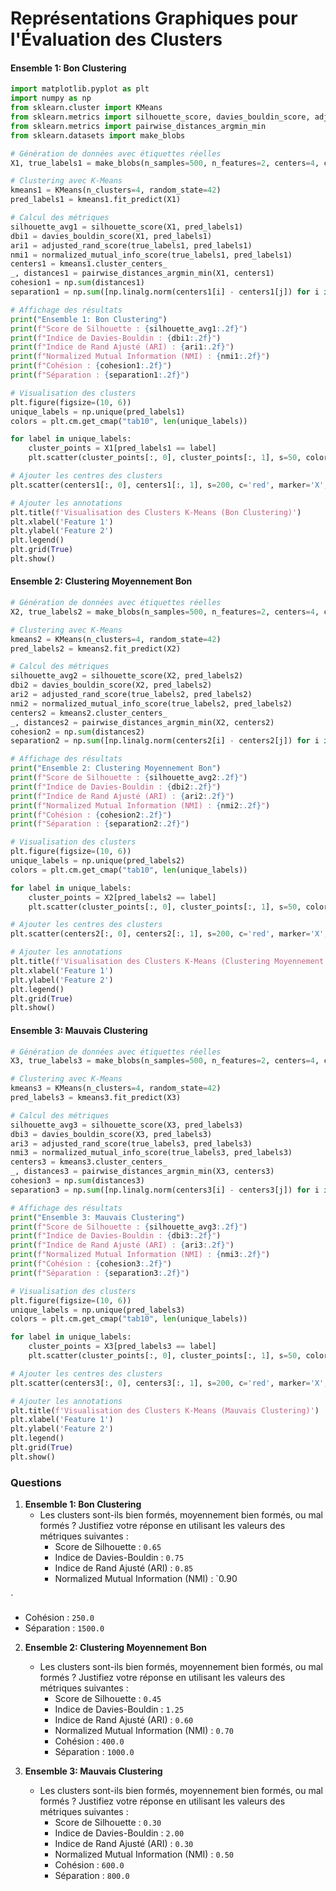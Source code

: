 # Représentations Graphiques pour l'Évaluation des Clusters

#### Ensemble 1: Bon Clustering

```python
import matplotlib.pyplot as plt
import numpy as np
from sklearn.cluster import KMeans
from sklearn.metrics import silhouette_score, davies_bouldin_score, adjusted_rand_score, normalized_mutual_info_score
from sklearn.metrics import pairwise_distances_argmin_min
from sklearn.datasets import make_blobs

# Génération de données avec étiquettes réelles
X1, true_labels1 = make_blobs(n_samples=500, n_features=2, centers=4, cluster_std=0.5, random_state=42)

# Clustering avec K-Means
kmeans1 = KMeans(n_clusters=4, random_state=42)
pred_labels1 = kmeans1.fit_predict(X1)

# Calcul des métriques
silhouette_avg1 = silhouette_score(X1, pred_labels1)
dbi1 = davies_bouldin_score(X1, pred_labels1)
ari1 = adjusted_rand_score(true_labels1, pred_labels1)
nmi1 = normalized_mutual_info_score(true_labels1, pred_labels1)
centers1 = kmeans1.cluster_centers_
_, distances1 = pairwise_distances_argmin_min(X1, centers1)
cohesion1 = np.sum(distances1)
separation1 = np.sum([np.linalg.norm(centers1[i] - centers1[j]) for i in range(len(centers1)) for j in range(i+1, len(centers1))])

# Affichage des résultats
print("Ensemble 1: Bon Clustering")
print(f"Score de Silhouette : {silhouette_avg1:.2f}")
print(f"Indice de Davies-Bouldin : {dbi1:.2f}")
print(f"Indice de Rand Ajusté (ARI) : {ari1:.2f}")
print(f"Normalized Mutual Information (NMI) : {nmi1:.2f}")
print(f"Cohésion : {cohesion1:.2f}")
print(f"Séparation : {separation1:.2f}")

# Visualisation des clusters
plt.figure(figsize=(10, 6))
unique_labels = np.unique(pred_labels1)
colors = plt.cm.get_cmap("tab10", len(unique_labels))

for label in unique_labels:
    cluster_points = X1[pred_labels1 == label]
    plt.scatter(cluster_points[:, 0], cluster_points[:, 1], s=50, color=colors(label), label=f'Cluster {label + 1}')

# Ajouter les centres des clusters
plt.scatter(centers1[:, 0], centers1[:, 1], s=200, c='red', marker='X', edgecolor='black', label='Centres des clusters')

# Ajouter les annotations
plt.title(f'Visualisation des Clusters K-Means (Bon Clustering)')
plt.xlabel('Feature 1')
plt.ylabel('Feature 2')
plt.legend()
plt.grid(True)
plt.show()
```


#### Ensemble 2: Clustering Moyennement Bon

```python
# Génération de données avec étiquettes réelles
X2, true_labels2 = make_blobs(n_samples=500, n_features=2, centers=4, cluster_std=1.5, random_state=42)

# Clustering avec K-Means
kmeans2 = KMeans(n_clusters=4, random_state=42)
pred_labels2 = kmeans2.fit_predict(X2)

# Calcul des métriques
silhouette_avg2 = silhouette_score(X2, pred_labels2)
dbi2 = davies_bouldin_score(X2, pred_labels2)
ari2 = adjusted_rand_score(true_labels2, pred_labels2)
nmi2 = normalized_mutual_info_score(true_labels2, pred_labels2)
centers2 = kmeans2.cluster_centers_
_, distances2 = pairwise_distances_argmin_min(X2, centers2)
cohesion2 = np.sum(distances2)
separation2 = np.sum([np.linalg.norm(centers2[i] - centers2[j]) for i in range(len(centers2)) for j in range(i+1, len(centers2))])

# Affichage des résultats
print("Ensemble 2: Clustering Moyennement Bon")
print(f"Score de Silhouette : {silhouette_avg2:.2f}")
print(f"Indice de Davies-Bouldin : {dbi2:.2f}")
print(f"Indice de Rand Ajusté (ARI) : {ari2:.2f}")
print(f"Normalized Mutual Information (NMI) : {nmi2:.2f}")
print(f"Cohésion : {cohesion2:.2f}")
print(f"Séparation : {separation2:.2f}")

# Visualisation des clusters
plt.figure(figsize=(10, 6))
unique_labels = np.unique(pred_labels2)
colors = plt.cm.get_cmap("tab10", len(unique_labels))

for label in unique_labels:
    cluster_points = X2[pred_labels2 == label]
    plt.scatter(cluster_points[:, 0], cluster_points[:, 1], s=50, color=colors(label), label=f'Cluster {label + 1}')

# Ajouter les centres des clusters
plt.scatter(centers2[:, 0], centers2[:, 1], s=200, c='red', marker='X', edgecolor='black', label='Centres des clusters')

# Ajouter les annotations
plt.title(f'Visualisation des Clusters K-Means (Clustering Moyennement Bon)')
plt.xlabel('Feature 1')
plt.ylabel('Feature 2')
plt.legend()
plt.grid(True)
plt.show()
```


#### Ensemble 3: Mauvais Clustering

```python
# Génération de données avec étiquettes réelles
X3, true_labels3 = make_blobs(n_samples=500, n_features=2, centers=4, cluster_std=3.0, random_state=42)

# Clustering avec K-Means
kmeans3 = KMeans(n_clusters=4, random_state=42)
pred_labels3 = kmeans3.fit_predict(X3)

# Calcul des métriques
silhouette_avg3 = silhouette_score(X3, pred_labels3)
dbi3 = davies_bouldin_score(X3, pred_labels3)
ari3 = adjusted_rand_score(true_labels3, pred_labels3)
nmi3 = normalized_mutual_info_score(true_labels3, pred_labels3)
centers3 = kmeans3.cluster_centers_
_, distances3 = pairwise_distances_argmin_min(X3, centers3)
cohesion3 = np.sum(distances3)
separation3 = np.sum([np.linalg.norm(centers3[i] - centers3[j]) for i in range(len(centers3)) for j in range(i+1, len(centers3))])

# Affichage des résultats
print("Ensemble 3: Mauvais Clustering")
print(f"Score de Silhouette : {silhouette_avg3:.2f}")
print(f"Indice de Davies-Bouldin : {dbi3:.2f}")
print(f"Indice de Rand Ajusté (ARI) : {ari3:.2f}")
print(f"Normalized Mutual Information (NMI) : {nmi3:.2f}")
print(f"Cohésion : {cohesion3:.2f}")
print(f"Séparation : {separation3:.2f}")

# Visualisation des clusters
plt.figure(figsize=(10, 6))
unique_labels = np.unique(pred_labels3)
colors = plt.cm.get_cmap("tab10", len(unique_labels))

for label in unique_labels:
    cluster_points = X3[pred_labels3 == label]
    plt.scatter(cluster_points[:, 0], cluster_points[:, 1], s=50, color=colors(label), label=f'Cluster {label + 1}')

# Ajouter les centres des clusters
plt.scatter(centers3[:, 0], centers3[:, 1], s=200, c='red', marker='X', edgecolor='black', label='Centres des clusters')

# Ajouter les annotations
plt.title(f'Visualisation des Clusters K-Means (Mauvais Clustering)')
plt.xlabel('Feature 1')
plt.ylabel('Feature 2')
plt.legend()
plt.grid(True)
plt.show()
```


### Questions 

1. **Ensemble 1: Bon Clustering**
   - Les clusters sont-ils bien formés, moyennement bien formés, ou mal formés ? Justifiez votre réponse en utilisant les valeurs des métriques suivantes :
     - Score de Silhouette : `0.65`
     - Indice de Davies-Bouldin : `0.75`
     - Indice de Rand Ajusté (ARI) : `0.85`
     - Normalized Mutual Information (NMI) : `0.90

`
- Cohésion : `250.0`
- Séparation : `1500.0`

2. **Ensemble 2: Clustering Moyennement Bon**
   - Les clusters sont-ils bien formés, moyennement bien formés, ou mal formés ? Justifiez votre réponse en utilisant les valeurs des métriques suivantes :
     - Score de Silhouette : `0.45`
     - Indice de Davies-Bouldin : `1.25`
     - Indice de Rand Ajusté (ARI) : `0.60`
     - Normalized Mutual Information (NMI) : `0.70`
     - Cohésion : `400.0`
     - Séparation : `1000.0`

3. **Ensemble 3: Mauvais Clustering**
   - Les clusters sont-ils bien formés, moyennement bien formés, ou mal formés ? Justifiez votre réponse en utilisant les valeurs des métriques suivantes :
     - Score de Silhouette : `0.30`
     - Indice de Davies-Bouldin : `2.00`
     - Indice de Rand Ajusté (ARI) : `0.30`
     - Normalized Mutual Information (NMI) : `0.50`
     - Cohésion : `600.0`
     - Séparation : `800.0`
